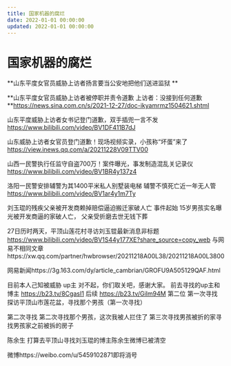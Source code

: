 ```yaml
---
title: 国家机器的腐烂
date: 2022-01-01 00:00:00
updated: 2022-01-01 00:00:00
---
```



# 国家机器的腐烂

**山东平度女官员威胁上访者扬言要当公安地把他们送进监狱 **

**山东平度女官员威胁上访者被停职并责令道歉 上访者：没接到任何道歉 **https://news.sina.com.cn/s/2021-12-27/doc-ikyamrmz1504621.shtml

山东平度威胁上访者女书记登门道歉，双手插兜一言不发 https://www.bilibili.com/video/BV1DF411B7dJ

山东威胁上访者女官员登门道歉！现场视频实录，小孩称“坏蛋”来了 https://view.inews.qq.com/a/20211228V09TTV00

山西一民警执行任监守自盗700万！案件曝光，事发制造混乱关记录仪 https://www.bilibili.com/video/BV1BR4y137z4

洛阳一民警安排辅警为其1400平米私人别墅装电梯 辅警不慎死亡近一年无人管 https://www.bilibili.com/video/BV1ar4y1m7Ty

刘玉琨的残疾父亲被开发商赖掉赔偿逼迫搬迁家破人亡
事件起始 15岁男孩实名曝光被开发商逼的家破人亡， 父亲受折磨去世无钱下葬

27日历时两天，平顶山莲花村寻访刘玉锟最新消息非标题 https://www.bilibili.com/video/BV1S44y177XE?share_source=copy_web
与网易不相同文章https://xw.qq.com/partner/hwbrowser/20211218A00L38/20211218A00L3800

网易新闻https://3g.163.com/dy/article_cambrian/GROFU9A505129QAF.html

目前本人己知被威胁 up主 对不起，你们取关吧，感谢大家。
前去寻找的up主和博主 https://b23.tv/8CgasI1
后续 https://b23.tv/GiIm94M 第二位
第一次寻找 探访平顶山市莲花盆，寻找那个男孩（第一次寻找）

第二次寻找 第二次寻找那个男孩，这次我被人拦住了
第三次寻找男孩被折的家寻找男孩家之前被拆的房子

陈余生  打算去平顶山寻找刘玉琨的博主陈余生微博已被清空

微博https://weibo.com/u/5459102871即将消号
